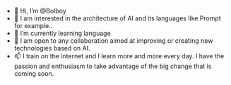 - 👋 Hi, I’m @Bolboy
- 👀 I am interested in the architecture of AI and its languages like Prompt for example..
- 🌱 I’m currently learning language
- 💞️ I am open to any collaboration aimed at improving or creating new technologies based on AI.
- 📫 I train on the internet and I learn more and more every day. I have the passion and enthusiasm to take advantage of the big change that is coming soon.
<!---
Bolboy/Bolboy is a ✨ special ✨ repository because its `README.md` (this file) appears on your GitHub profile.
You can click the Preview link to take a look at your changes.
--->
